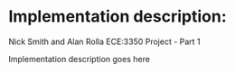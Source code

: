 # Implementation description:
Nick Smith and Alan Rolla
ECE:3350
Project - Part 1

  Implementation description goes here 
